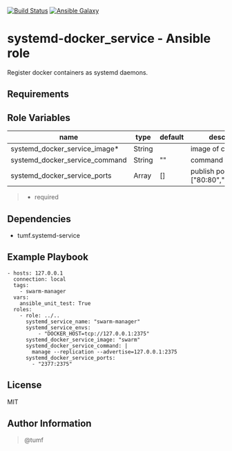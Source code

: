 [![Build Status](https://travis-ci.org/tumf/ansible-role-systemd-docker_service.svg?branch=master)](https://travis-ci.org/tumf/ansible-role-systemd-docker_service)
[![Ansible Galaxy](http://img.shields.io/badge/ansible--galaxy-systemd--docker_service-blue.svg)](https://galaxy.ansible.com/list#/roles/6664)


systemd-docker_service - Ansible role
=========

Register docker containers as systemd daemons.

Requirements
------------

Role Variables
--------------

|name|type|default|description
|----|----|-------|-----------
|systemd_docker_service_image*|String||image of container
|systemd_docker_service_command|String|""|command
|systemd_docker_service_ports|Array|[]|publish ports e.g.["80:80","443":"443"]

> * required

Dependencies
------------

* tumf.systemd-service

Example Playbook
----------------

    - hosts: 127.0.0.1
      connection: local
      tags:
        - swarm-manager
      vars:
        ansible_unit_test: True
      roles:
        - role: ../..
          systemd_service_name: "swarm-manager"
          systemd_service_envs:
              - "DOCKER_HOST=tcp://127.0.0.1:2375"
          systemd_docker_service_image: "swarm"
          systemd_docker_service_command: |
            manage --replication --advertise=127.0.0.1:2375
          systemd_docker_service_ports:
            - "2377:2375"

License
-------

MIT

Author Information
------------------

> @tumf
